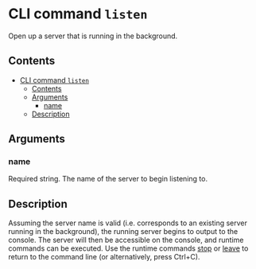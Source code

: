 # CLI command `listen`

Open up a server that is running in the background.

## Contents

- [CLI command `listen`](#cli-command-listen)
  - [Contents](#contents)
  - [Arguments](#arguments)
    - [name](#name)
  - [Description](#description)

## Arguments

### name

Required string. The name of the server to begin listening to.

## Description

Assuming the server name is valid (i.e. corresponds to an existing server running in the background), the running server begins to output to the console. The server will then be accessible on the console, and runtime commands can be executed. Use the runtime commands [stop](../runtime/stop.md) or [leave](../runtime/leave.md) to return to the command line (or alternatively, press Ctrl+C).